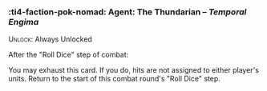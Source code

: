 ### :ti4-faction-pok-nomad: **Agent**: The Thundarian – _Temporal Engima_

<span style="font-variant:small-caps;">Unlock</span>: Always Unlocked

After the "Roll Dice" step of combat:

You may exhaust this card. If you do, hits are not assigned to either player's units. Return to the start of this combat round's "Roll Dice" step.
